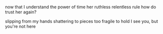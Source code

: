 now that I understand
the power of time
her ruthless relentless rule
how do trust her again?

slipping from my hands
shattering to pieces
too fragile to hold
I see you, but you're not here